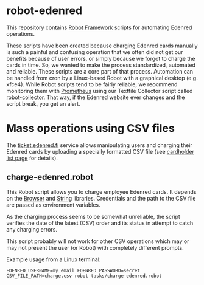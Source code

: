 # robot-edenred

This repository contains [Robot Framework](https://robotframework.org/)
scripts for automating Edenred operations.

These scripts have been created because charging Edenred cards manually is
such a painful and confusing operation that we often did not get our benefits
because of user errors, or simply because we forgot to charge the cards in
time. So, we wanted to make the process standardized, automated and reliable.
These scripts are a core part of that process. Automation can be handled from
cron by a Linux-based Robot with a graphical desktop (e.g. xfce4). While
Robot scripts tend to be fairly reliable, we recommend monitoring them with
[Prometheus](https://prometheus.io/) using our Textfile Collector script called
[robot-collector](https://github.com/Puppet-Finland/robot-collector). That
way, if the Edenred website ever changes and the script break, you get an
alert.

# Mass operations using CSV files

The [ticket.edenred.fi](ticket.edenred.fi) service allows manipulating users
and charging their Edenred cards by uploading a specially formatted CSV file
(see [cardholder list page](https://ticket.edenred.fi/cardholder-management/cardholder-list/) for details).

## charge-edenred.robot

This Robot script allows you to charge employee Edenred cards. It depends on
the
[Browser](https://marketsquare.github.io/robotframework-browser/Browser.html)
and
[String](https://robotframework.org/robotframework/2.1.2/libraries/String.html)
libraries. Credentials and the path to the CSV file are passed as environment
variables.

As the charging process seems to be somewhat unreliable, the script verifies
the date of the latest (CSV) order and its status in attempt to catch any
charging errors.

This script probably will not work for other CSV operations which may or may
not present the user (or Robot) with completely different prompts.

Example usage from a Linux terminal:

    EDENRED_USERNAME=my_email EDENRED_PASSWORD=secret CSV_FILE_PATH=charge.csv robot tasks/charge-edenred.robot
